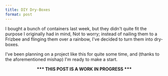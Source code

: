 ```yaml
---
title: DIY Dry-Boxes
format: post
---
```


I bought a bunch of containers last week, but they didn't quite fit the purpose I originally had in mind, Not to worry; instead of nailing them to a Frizbee and flinging them over a rainbow, I've decided to turn them into dry-boxes.

I’ve been planning on a project like this for quite some time, and (thanks to the aforementioned mishap) I'm ready to make a start. 

<center><b>*** THIS POST IS A WORK IN PROGRESS ***<b></center>

